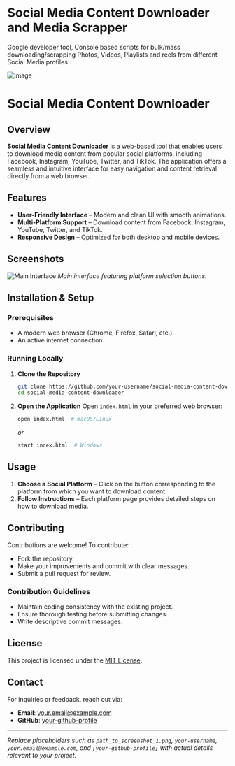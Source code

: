 # Social Media Content Downloader and Media Scrapper

Google developer tool, Console based scripts for bulk/mass downloading/scrapping Photos, Videos, Playlists and reels from different Social Media profiles.

![image](https://github.com/user-attachments/assets/861ae2e8-5bab-4469-a9fa-196e6364b88f)
 
 # Social Media Content Downloader

## Overview

**Social Media Content Downloader** is a web-based tool that enables users to download media content from popular social platforms, including Facebook, Instagram, YouTube, Twitter, and TikTok. The application offers a seamless and intuitive interface for easy navigation and content retrieval directly from a web browser.

## Features

- **User-Friendly Interface** – Modern and clean UI with smooth animations.
- **Multi-Platform Support** – Download content from Facebook, Instagram, YouTube, Twitter, and TikTok.
- **Responsive Design** – Optimized for both desktop and mobile devices.

## Screenshots

![Main Interface](path_to_screenshot_1.png)
*Main interface featuring platform selection buttons.*

## Installation & Setup

### Prerequisites

- A modern web browser (Chrome, Firefox, Safari, etc.).
- An active internet connection.

### Running Locally

1. **Clone the Repository**
   ```bash
   git clone https://github.com/your-username/social-media-content-downloader.git
   cd social-media-content-downloader
   ```

2. **Open the Application**
   Open `index.html` in your preferred web browser:
   ```bash
   open index.html  # macOS/Linux
   ```
   *or*
   ```bash
   start index.html  # Windows
   ```

## Usage

1. **Choose a Social Platform** – Click on the button corresponding to the platform from which you want to download content.
2. **Follow Instructions** – Each platform page provides detailed steps on how to download media.

## Contributing

Contributions are welcome! To contribute:

- Fork the repository.
- Make your improvements and commit with clear messages.
- Submit a pull request for review.

### Contribution Guidelines

- Maintain coding consistency with the existing project.
- Ensure thorough testing before submitting changes.
- Write descriptive commit messages.

## License

This project is licensed under the [MIT License](LICENSE).

## Contact

For inquiries or feedback, reach out via:

- **Email**: your.email@example.com
- **GitHub**: [your-github-profile](https://github.com/your-username)

---

*Replace placeholders such as `path_to_screenshot_1.png`, `your-username`, `your.email@example.com`, and `[your-github-profile]` with actual details relevant to your project.*


